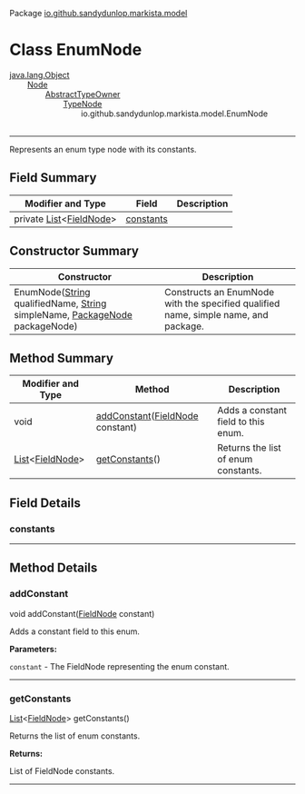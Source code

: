 Package [io.github.sandydunlop.markista.model](index.md)

# Class EnumNode
[java.lang.Object](https://docs.oracle.com/en/java/javase/24/docs/api/java.base/java/lang/Object.html)<br/>
        [Node](Node.md)<br/>
                [AbstractTypeOwner](AbstractTypeOwner.md)<br/>
                        [TypeNode](TypeNode.md)<br/>
                                io.github.sandydunlop.markista.model.EnumNode<br/>
<br/>

----

Represents an enum type node with its constants.


## Field Summary

| Modifier and Type                                                                                                                 | Field                   | Description |
|-----------------------------------------------------------------------------------------------------------------------------------|-------------------------|-------------|
| private [List](https://docs.oracle.com/en/java/javase/24/docs/api/java.base/java/util/List.html)&lt;[FieldNode](FieldNode.md)&gt; | [constants](#constants) |             |

## Constructor Summary

| Constructor                                                                                                                                                                                                                                                              | Description                                                                         |
|--------------------------------------------------------------------------------------------------------------------------------------------------------------------------------------------------------------------------------------------------------------------------|-------------------------------------------------------------------------------------|
| EnumNode([String](https://docs.oracle.com/en/java/javase/24/docs/api/java.base/java/lang/String.html) qualifiedName, [String](https://docs.oracle.com/en/java/javase/24/docs/api/java.base/java/lang/String.html) simpleName, [PackageNode](PackageNode.md) packageNode) | Constructs an EnumNode with the specified qualified name, simple name, and package. |

## Method Summary

| Modifier and Type                                                                                                         | Method                                                          | Description                         |
|---------------------------------------------------------------------------------------------------------------------------|-----------------------------------------------------------------|-------------------------------------|
| void                                                                                                                      | [addConstant](#addconstant)([FieldNode](FieldNode.md) constant) | Adds a constant field to this enum. |
| [List](https://docs.oracle.com/en/java/javase/24/docs/api/java.base/java/util/List.html)&lt;[FieldNode](FieldNode.md)&gt; | [getConstants](#getconstants)()                                 | Returns the list of enum constants. |

## Field Details

### constants




---


## Method Details

### addConstant

void addConstant([FieldNode](FieldNode.md) constant)

Adds a constant field to this enum.

**Parameters:**

`constant` - The FieldNode representing the enum constant.


---

### getConstants

[List](https://docs.oracle.com/en/java/javase/24/docs/api/java.base/java/util/List.html)&lt;[FieldNode](FieldNode.md)&gt; getConstants()

Returns the list of enum constants.

**Returns:**

List of FieldNode constants.


---

